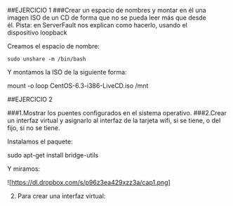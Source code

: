 ##EJERCICIO 1
###Crear un espacio de nombres y montar en él una imagen ISO de un CD de forma que no se pueda leer más que desde él. Pista: en ServerFault nos explican como hacerlo, usando el dispositivo loopback

Creamos el espacio de nombre:
    
    sudo unshare -m /bin/bash
    
Y montamos la ISO de la siguiente forma:

mount -o loop CentOS-6.3-i386-LiveCD.iso /mnt




##EJERCICIO 2

###1.Mostrar los puentes configurados en el sistema operativo.
###2.Crear un interfaz virtual y asignarlo al interfaz de la tarjeta wifi, si se tiene, o del fijo, si no se tiene.


Instalamos el paquete:

sudo apt-get install bridge-utils

Y miramos:

![https://dl.dropbox.com/s/p96z3ea429xzz3a/cap1.png]

2. Para crear una interfaz virtual:
